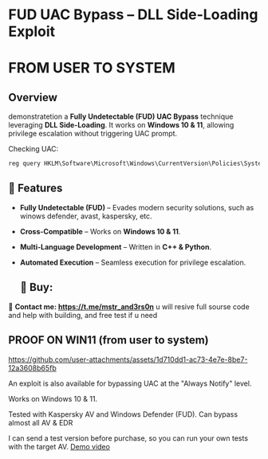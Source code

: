 # FUD UAC Bypass – DLL Side-Loading Exploit  
# FROM USER TO SYSTEM

##  Overview  
demonstratetion a **Fully Undetectable (FUD) UAC Bypass** technique leveraging **DLL Side-Loading**. It works on **Windows 10 & 11**, allowing privilege escalation without triggering UAC prompt.

Checking UAC:
```cmd
reg query HKLM\Software\Microsoft\Windows\CurrentVersion\Policies\System /v EnableLUA
```

## 🎯 Features    
- **Fully Undetectable (FUD)** – Evades modern security solutions, such as winows defender, avast, kaspersky, etc.  
- **Cross-Compatible** – Works on **Windows 10 & 11**.  
- **Multi-Language Development** – Written in **C++ & Python**.  
- **Automated Execution** – Seamless execution for privilege escalation.  
 
  
  ## 🛒 Buy:  
🔹 **Contact me: https://t.me/mstr_and3rs0n** u will resive full sourse code and help with building, and free test if u need

##  PROOF ON WIN11 (from user to system)



https://github.com/user-attachments/assets/1d710dd1-ac73-4e7e-8be7-12a3608b65fb


An exploit is also available for bypassing UAC at the "Always Notify" level.

Works on Windows 10 & 11.

Tested with Kaspersky AV and Windows Defender (FUD). Can bypass almost all AV & EDR

I can send a test version before purchase, so you can run your own tests with the target AV.
[Demo video](https://github.com/username/repo/blob/main/demo.mp4)










